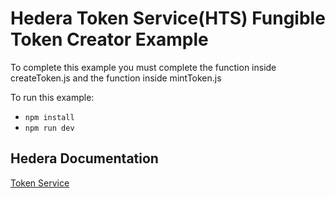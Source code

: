# Hedera Token Service(HTS) Fungible Token Creator Example

To complete this example you must complete the function inside createToken.js and the function inside mintToken.js

To run this example:

- `npm install` 
- `npm run dev`

## Hedera Documentation
[Token Service](https://docs.hedera.com/guides/docs/sdks/tokens)
